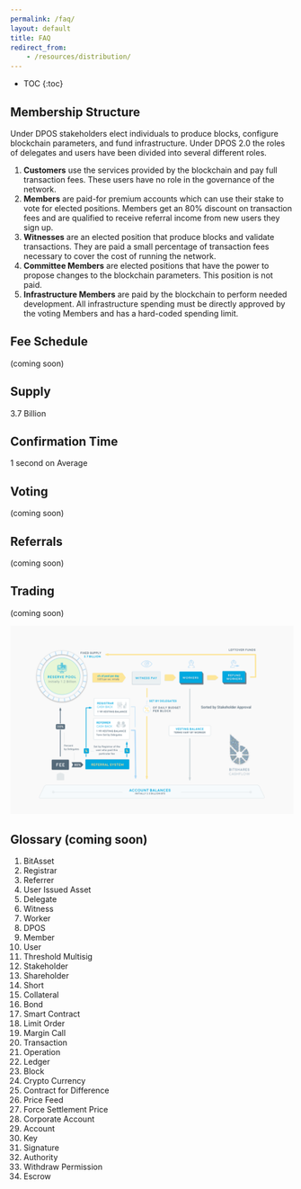 ```yaml
---
permalink: /faq/
layout: default
title: FAQ
redirect_from:
    - /resources/distribution/
---
```


* TOC
{:toc}

## Membership Structure

Under DPOS stakeholders elect individuals to produce blocks, configure blockchain parameters, and fund infrastructure.
Under DPOS 2.0 the roles of delegates and users have been divided into several different roles.

1. **Customers** use the services provided by the blockchain and pay full transaction fees.  These users have no role in
   the governance of the network.
2. **Members** are paid-for premium accounts which can use their stake to vote for elected positions.  Members get an
   80% discount on transaction fees and are qualified to receive referral income from new users they sign up.
3. **Witnesses** are an elected position that produce blocks and validate transactions.  They are paid a small
   percentage of transaction fees necessary to cover the cost of running the network.
4. **Committee Members** are elected positions that have the power to propose changes to the blockchain parameters.
   This position is not paid.
5. **Infrastructure Members** are paid by the blockchain to perform needed development.  All infrastructure spending
   must be directly approved by the voting Members and has a hard-coded spending limit.

## Fee Schedule
(coming soon)

## Supply
3.7 Billion

## Confirmation Time
1 second on Average

## Voting
(coming soon)

## Referrals
(coming soon)

## Trading
(coming soon)

<center> <img class="img-responsive img-thumbnail" src="/images/cashflow.png"/> </center>

## Glossary (coming soon)

1. BitAsset
2. Registrar
3. Referrer
4. User Issued Asset
5. Delegate
6. Witness
7. Worker
8. DPOS
9. Member
10. User
11. Threshold Multisig
12. Stakeholder
13. Shareholder
14. Short
15. Collateral
16. Bond
17. Smart Contract
18. Limit Order
19. Margin Call
20. Transaction
21. Operation
22. Ledger
23. Block
24. Crypto Currency
25. Contract for Difference
26. Price Feed
27. Force Settlement Price
28. Corporate Account
29. Account
30. Key
31. Signature
32. Authority
33. Withdraw Permission
34. Escrow
